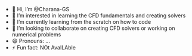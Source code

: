 - 👋 Hi, I’m @Charana-GS
- 👀 I’m interested in learning the CFD fundamentals and creating solvers
- 🌱 I’m currently learning from the scratch on how to code
- 💞️ I’m looking to collaborate on creating CFD solvers or working on numerical problems
- 😄 Pronouns: ...
- ⚡ Fun fact: NOt AvaILAble  
      
<!---
Charana-GS/Charana-GS is a ✨ special ✨ repository because its `README.md` (this file) appears on your GitHub profile.
You can click the Preview link to take a look at your changes.
--->
